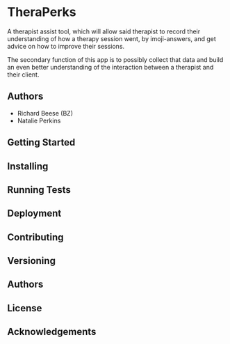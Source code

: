 # TheraPerks
A therapist assist tool, which will allow said therapist to record their understanding of how a therapy session went, by imoji-answers, and get advice on how to improve their sessions.  

The secondary function of this app is to possibly collect that data and build an even better understanding of the interaction between a therapist and their client.

## Authors
- Richard Beese (BZ)
- Natalie Perkins 

## Getting Started

## Installing

## Running Tests

## Deployment

## Contributing

## Versioning

## Authors

## License

## Acknowledgements

